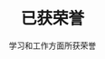 ---
# An instance of the Accomplishments widget.
# Documentation: https://sourcethemes.com/academic/docs/page-builder/
widget: accomplishments

# This file represents a page section.
headless: true

# Order that this section appears on the page.
weight: 50

# Note: `&shy;` is used to add a 'soft' hyphen in a long heading.
title: 已获荣誉
subtitle: 学习和工作方面所获荣誉


# Date format
#   Refer to https://wowchemy.com/docs/customization/#date-format
date_format: Jan 2006

# Accomplishments.
#   Add/remove as many `item` blocks below as you like.
#   `title`, `organization`, and `date_start` are the required parameters.
#   Leave other parameters empty if not required.
#   Begin multi-line descriptions with YAML's `|2-` multi-line prefix.
item:
- certificate_url: https://raw.githubusercontent.com/pengxinyi-up/academic-page/master/images/example.png
  date_end: "2018-06-01"
  date_start: "2017-09-01"
  description: 2017-2018学年，于河南大学计算机与信息工程学院学生会担任学习部部长
  organization: 河南大学
  organization_url: "http://henu.edu.cn/"
  title: 优秀学生干部 
  url: ""

- certificate_url: https://raw.githubusercontent.com/pengxinyi-up/academic-page/master/images/example.png
  date_end: "2019-06-01"
  date_start: "2016-09-01"
  description: "大一至大三，连续三年获评国家励志奖学金"
  organization: 河南大学
  organization_url: "http://henu.edu.cn/"
  title: 国家励志奖学金 
  url: "https://baike.baidu.com/item/%E5%9B%BD%E5%AE%B6%E5%8A%B1%E5%BF%97%E5%A5%96%E5%AD%A6%E9%87%91/4293574?fr=aladdin"

# - certificate_url: "https://raw.githubusercontent.com/pengxinyi-up/academic-page/master/images/example.png"
#   date_end: "2020-06-01"
#   date_start: "2019-09-01"
#   description: "大四获评河南大学奖学金"
#   organization: 河南大学
#   organization_url: "http://henu.edu.cn/"
#   title: 河南大学奖学金 
#   url: ""
---